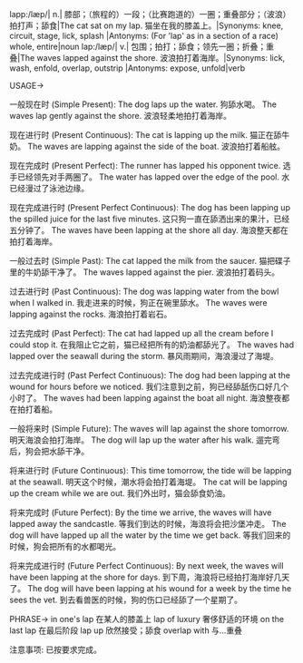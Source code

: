 lapp:/læp/| n.| 膝部；（旅程的）一段；（比赛跑道的）一圈；重叠部分；（波浪）拍打声；舔食|The cat sat on my lap. 猫坐在我的膝盖上。|Synonyms: knee, circuit, stage, lick, splash |Antonyms:  (For 'lap' as in a section of a race) whole, entire|noun
lap:/læp/| v.| 包围；拍打；舔食；领先一圈；折叠；重叠|The waves lapped against the shore. 波浪拍打着海岸。|Synonyms: lick, wash, enfold, overlap, outstrip |Antonyms: expose, unfold|verb


USAGE->

一般现在时 (Simple Present):
The dog laps up the water.  狗舔水喝。
The waves lap gently against the shore. 波浪轻柔地拍打着海岸。

现在进行时 (Present Continuous):
The cat is lapping up the milk. 猫正在舔牛奶。
The waves are lapping against the side of the boat.  波浪拍打着船舷。

现在完成时 (Present Perfect):
The runner has lapped his opponent twice. 选手已经领先对手两圈了。
The water has lapped over the edge of the pool. 水已经漫过了泳池边缘。

现在完成进行时 (Present Perfect Continuous):
The dog has been lapping up the spilled juice for the last five minutes. 这只狗一直在舔洒出来的果汁，已经五分钟了。
The waves have been lapping at the shore all day. 海浪整天都在拍打着海岸。

一般过去时 (Simple Past):
The cat lapped the milk from the saucer. 猫把碟子里的牛奶舔干净了。
The waves lapped against the pier.  波浪拍打着码头。

过去进行时 (Past Continuous):
The dog was lapping water from the bowl when I walked in. 我走进来的时候，狗正在碗里舔水。
The waves were lapping against the rocks. 海浪拍打着岩石。

过去完成时 (Past Perfect):
The cat had lapped up all the cream before I could stop it. 在我阻止它之前，猫已经把所有的奶油都舔光了。
The waves had lapped over the seawall during the storm.  暴风雨期间，海浪漫过了海堤。

过去完成进行时 (Past Perfect Continuous):
The dog had been lapping at the wound for hours before we noticed. 我们注意到之前，狗已经舔舐伤口好几个小时了。
The waves had been lapping against the boat all night.  海浪整夜都在拍打着船。


一般将来时 (Simple Future):
The waves will lap against the shore tomorrow. 明天海浪会拍打海岸。
The dog will lap up the water after his walk.  遛完弯后，狗会把水舔干净。

将来进行时 (Future Continuous):
This time tomorrow, the tide will be lapping at the seawall. 明天这个时候，潮水将会拍打着海堤。
The cat will be lapping up the cream while we are out. 我们外出时，猫会舔食奶油。

将来完成时 (Future Perfect):
By the time we arrive, the waves will have lapped away the sandcastle. 等我们到达的时候，海浪将会把沙堡冲走。
The dog will have lapped up all the water by the time we get back. 等我们回来的时候，狗会把所有的水都喝光。

将来完成进行时 (Future Perfect Continuous):
By next week, the waves will have been lapping at the shore for days. 到下周，海浪将已经拍打海岸好几天了。
The dog will have been lapping at his wound for a week by the time he sees the vet. 到去看兽医的时候，狗的伤口已经舔了一个星期了。


PHRASE->
in one's lap  在某人的膝盖上
lap of luxury  奢侈舒适的环境
on the last lap  在最后阶段
lap up  欣然接受；舔食
overlap with  与…重叠


注意事项:  已按要求完成。
